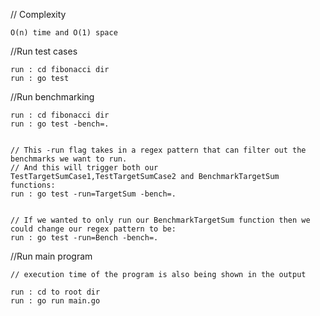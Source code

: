 // Complexity

    O(n) time and O(1) space



//Run test cases

    run : cd fibonacci dir
    run : go test


//Run benchmarking

    run : cd fibonacci dir
    run : go test -bench=.
    
    
    // This -run flag takes in a regex pattern that can filter out the benchmarks we want to run.
    // And this will trigger both our TestTargetSumCase1,TestTargetSumCase2 and BenchmarkTargetSum functions:
    run : go test -run=TargetSum -bench=.
    
    
    // If we wanted to only run our BenchmarkTargetSum function then we could change our regex pattern to be:
    run : go test -run=Bench -bench=.


//Run main program

    // execution time of the program is also being shown in the output
    
    run : cd to root dir
    run : go run main.go

    
    
    